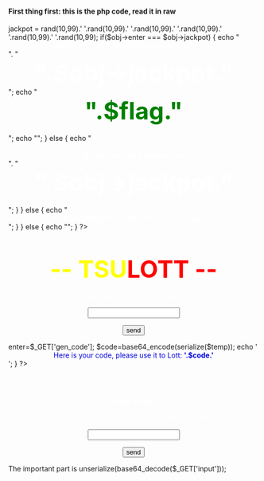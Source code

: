 #### First thing first: this is the php code, read it in raw



<?php
class Object 
{ 
  var $jackpot;
  var $enter; 
}
?>


<?php

include('secret.php');

if(isset($_GET['input']))  
{
  $obj = unserialize(base64_decode($_GET['input']));
  if($obj)
  {
    $obj->jackpot = rand(10,99).' '.rand(10,99).' '.rand(10,99).' '.rand(10,99).' '.rand(10,99).' '.rand(10,99); 
    if($obj->enter === $obj->jackpot)
    {
      echo "<center><strong><font color='white'>CONGRATULATION! You Won JACKPOT PriZe !!! </font></strong></center>". "<br><center><strong><font color='white' size='20'>".$obj->jackpot."</font></strong></center>";
      echo "<br><center><strong><font color='green' size='25'>".$flag."</font></strong></center><br>";
      echo "<centerx><imgxx src=' ' /></center>";

    }
    else
    {
      echo "<br><br><center><strong><font color='white'>Wrong! True Six Numbers Are: </font></strong></center>". "<br><center><strong><font color='white' size='25'>".$obj->jackpot."</font></strong></center><br>";
    }
  }
  else
  {
    echo "<center><strong><font color='white'>- Something wrong, do not hack us please! -</font></strong></center>";
  }
}
else
{
  echo "";
}
?>
<center>
<br><h2><font color='yellow' size=8>-- TSU</font><font color='red' size=8>LOTT --</font></h2>
<p><p><font color='white'>Input your code to win jackpot!</font><p>
<form>
          <input type="text" name="input" /><p><p>
          <button type="submit" name="btn-submit" value="go">send</button>
</form>
</center>
<?php
if (isset($_GET['gen_code']) && !empty($_GET['gen_code']))
{
  $temp = new Object;
  $temp->enter=$_GET['gen_code'];
  $code=base64_encode(serialize($temp)); 
  echo '<center><font color=\'white\'>Here is your code, please use it to Lott: <strong>'.$code.'</strong></font></center>';
}
?>
<center>
<font color='white'>-----------------------------------------------------------------------------------------------------------------------------</font>
<h3><font color='white'>Take code</font></h3><p>
<p><font color='white'>Pick your six numbers (Ex: 15 02 94 11 88 76)</font><p>
<form>
      <input type="text" name="gen_code" maxlength="17" /><p><p>
      <button type="submit" name="btn-submit" value="go">send</button>
</form>
</center>
<!-- debug: GET is_debug=1 -->
<?php
if(isset($_GET['is_debug']) && $_GET['is_debug']==='1')
{
   show_source(__FILE__);
}
?>

The important part is unserialize(base64_decode($_GET['input']));



